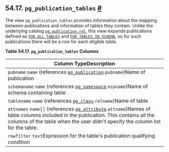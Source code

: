 ## 54.17. `pg_publication_tables` [#](#VIEW-PG-PUBLICATION-TABLES)

The view `pg_publication_tables` provides information about the mapping between publications and information of tables they contain. Unlike the underlying catalog [`pg_publication_rel`](catalog-pg-publication-rel "53.42. pg_publication_rel"), this view expands publications defined as [`FOR ALL TABLES`](sql-createpublication#SQL-CREATEPUBLICATION-FOR-ALL-TABLES) and [`FOR TABLES IN SCHEMA`](sql-createpublication#SQL-CREATEPUBLICATION-FOR-TABLES-IN-SCHEMA), so for such publications there will be a row for each eligible table.

**Table 54.17. `pg_publication_tables` Columns**

| Column TypeDescription                                                                                                                                                                                                                                                |
| --------------------------------------------------------------------------------------------------------------------------------------------------------------------------------------------------------------------------------------------------------------------- |
| `pubname` `name` (references [`pg_publication`](catalog-pg-publication "53.40. pg_publication").`pubname`)Name of publication                                                                                                                                    |
| `schemaname` `name` (references [`pg_namespace`](catalog-pg-namespace "53.32. pg_namespace").`nspname`)Name of schema containing table                                                                                                                           |
| `tablename` `name` (references [`pg_class`](catalog-pg-class "53.11. pg_class").`relname`)Name of table                                                                                                                                                          |
| `attnames` `name[]` (references [`pg_attribute`](catalog-pg-attribute "53.7. pg_attribute").`attname`)Names of table columns included in the publication. This contains all the columns of the table when the user didn't specify the column list for the table. |
| `rowfilter` `text`Expression for the table's publication qualifying condition                                                                                                                                                                                         |